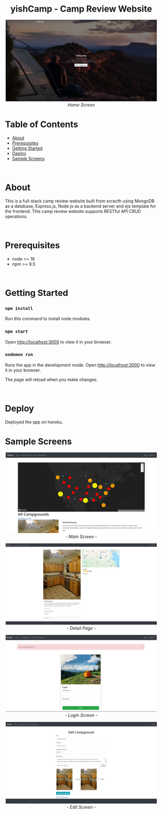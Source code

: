 <h1 align="center"> yishCamp - Camp Review Website </h1>
<p align="center">
    <img alt="Generative Dungeon" title="Generative Dungeon" src="img/home.jpg" width="500">
    <br>
    <i>Home Screen</i>
</p>

<!-- START doctoc generated TOC please keep comment here to allow auto update -->
<!-- DON'T EDIT THIS SECTION, INSTEAD RE-RUN doctoc TO UPDATE -->
# Table of Contents

- [About](#About)
- [Prerequisites](#prerequisites)
- [Getting Started](#getting-started)
- [Deploy](#deploy)
- [Sample Screens](#sample-screens)

<!-- END doctoc generated TOC please keep comment here to allow auto update -->

<br>

# About

This is a full-stack camp review website built from scracth using MongoDB as a database, Express.js, Node.js as a backend server and ejs template for the frontend. This camp review website supports RESTful API CRUD operations.

<br>

# Prerequisites
* node >= 18
* npm >= 9.5

<br>

# Getting Started

### `npm install`
Run this command to install node modules.

### `npm start`

Open [http://localhost:3000](http://localhost:3000) to view it in your browser.

### `nodemon run`

Runs the app in the development mode. Open [http://localhost:3000](http://localhost:3000) to view it in your browser.

The page will reload when you make changes.

<br>

# Deploy

Deployed the app on heroku.

# Sample Screens
<p align="center">
    <img alt="Main Screen" title="Main Screen" src="img/main.jpg" width="500">
    <br>
    <i>- Main Screen -</i>
</p>
<p align="center">
    <img alt="Load Screen" title="Load Screen" src="img/detail.jpg" width="500">
    <br>
    <i>- Detail Page -</i>
</p>
<p align="center">
    <img alt="Login Screen" title="Login Screen" src="img/login.jpg" width="500">
    <br>
    <i>- Login Screen -</i>
</p>
<p align="center">
    <img alt="Edit Screen" title="Edit Screen" src="img/edit.jpg" width="500">
    <br>
    <i>- Edit Screen -</i>
</p>